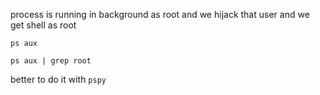 process is running in background as root and we hijack that user and we get shell as root

```
ps aux

ps aux | grep root
```

better to do it with `pspy`


